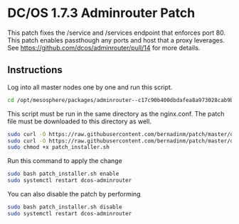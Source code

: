# DC/OS 1.7.3 Adminrouter Patch
This patch fixes the /service and /services endpoint that enforces port 80. This patch enables passthough any ports and host that a proxy leverages. See https://github.com/dcos/adminrouter/pull/14 for more details.

## Instructions
Log into all master nodes one by one and run this script.

```bash
cd /opt/mesosphere/packages/adminrouter--c17c90b400dbdafea8a973028cab9bab5db457c1/nginx/conf
```

This script must be run in the same directory as the nginx.conf. The patch file must be downloaded to this directory as well.

```bash
sudo curl -O https://raw.githubusercontent.com/bernadinm/patch/master/diff/1.7.3/patch_installer.sh 
sudo curl -O https://raw.githubusercontent.com/bernadinm/patch/master/diff/1.7.3/mesosphere-adminrouter.patch
sudo chmod +x patch_installer.sh
```

Run this command to apply the change

```bash
sudo bash patch_installer.sh enable
sudo systemctl restart dcos-adminrouter
```

You can also disable the patch by performing 

```bash
sudo bash patch_installer.sh disable
sudo systemctl restart dcos-adminrouter
```


